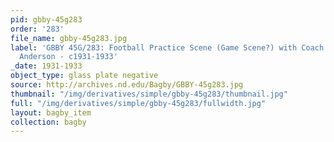 ```yaml
---
pid: gbby-45g283
order: '283'
file_name: gbby-45g283.jpg
label: 'GBBY 45G/283: Football Practice Scene (Game Scene?) with Coach Heartley ''Hunk''
  Anderson - c1931-1933'
_date: 1931-1933
object_type: glass plate negative
source: http://archives.nd.edu/Bagby/GBBY-45g283.jpg
thumbnail: "/img/derivatives/simple/gbby-45g283/thumbnail.jpg"
full: "/img/derivatives/simple/gbby-45g283/fullwidth.jpg"
layout: bagby_item
collection: bagby
---
```

